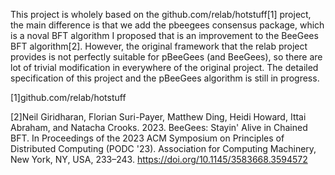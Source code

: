 This project is wholely based on the github.com/relab/hotstuff[1] project, the main difference is that we add the pbeegees consensus package, which is a noval BFT algorithm I proposed that is an improvement to the BeeGees BFT algorithm[2]. However, the original framework that the relab project provides is not perfectly suitable for pBeeGees (and BeeGees), so there are lot of trivial modification in everywhere of the original project. The detailed specification of this project and the pBeeGees algorithm is still in progress.



[1]github.com/relab/hotstuff

[2]Neil Giridharan, Florian Suri-Payer, Matthew Ding, Heidi Howard, Ittai Abraham, and Natacha Crooks. 2023. BeeGees: Stayin' Alive in Chained BFT. In Proceedings of the 2023 ACM Symposium on Principles of Distributed Computing (PODC '23). Association for Computing Machinery, New York, NY, USA, 233–243. https://doi.org/10.1145/3583668.3594572
